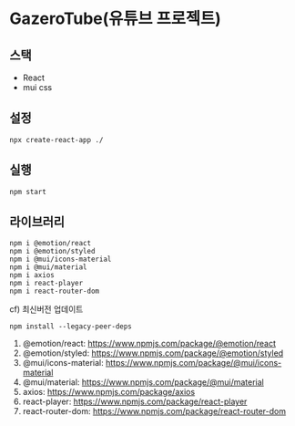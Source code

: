 # GazeroTube(유튜브 프로젝트)

## 스택

- React
- mui css

## 설정

```
npx create-react-app ./
```

## 실행

```
npm start
```

## 라이브러리

```
npm i @emotion/react
npm i @emotion/styled
npm i @mui/icons-material
npm i @mui/material
npm i axios
npm i react-player
npm i react-router-dom
```

cf) 최신버전 업데이트

```
npm install --legacy-peer-deps
```

1. @emotion/react: https://www.npmjs.com/package/@emotion/react
2. @emotion/styled: https://www.npmjs.com/package/@emotion/styled
3. @mui/icons-material: https://www.npmjs.com/package/@mui/icons-material
4. @mui/material: https://www.npmjs.com/package/@mui/material
5. axios: https://www.npmjs.com/package/axios
6. react-player: https://www.npmjs.com/package/react-player
7. react-router-dom: https://www.npmjs.com/package/react-router-dom
